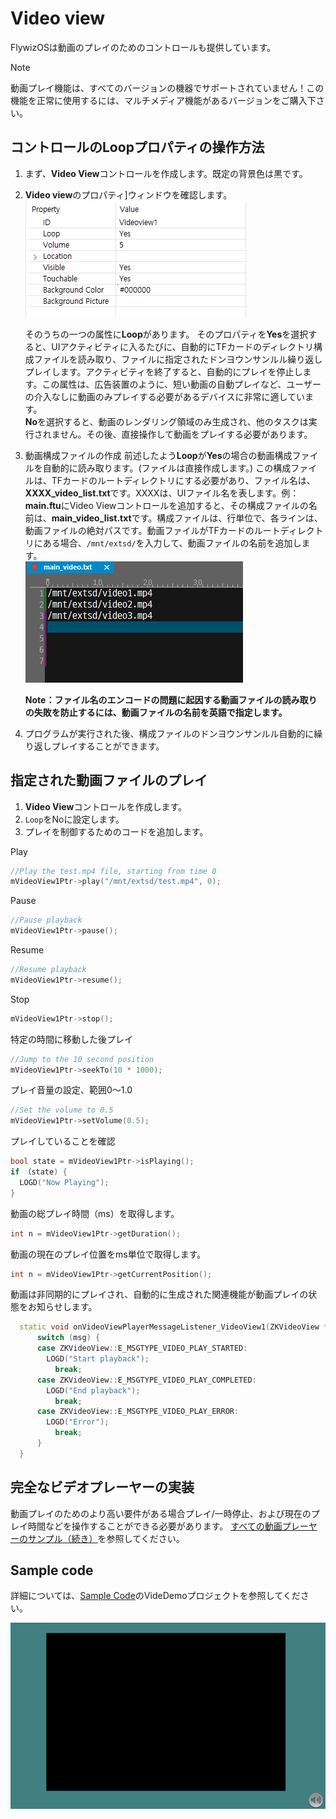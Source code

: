 # Video view
FlywizOSは動画のプレイのためのコントロールも提供しています。

> [!Note]
> 動画プレイ機能は、すべてのバージョンの機器でサポートされていません！この機能を正常に使用するには、マルチメディア機能があるバージョンをご購入下さい。

## コントロールのLoopプロパティの操作方法
1. まず、**Video View**コントロールを作成します。既定の背景色は黒です。

2. **Video view**のプロパティ]ウィンドウを確認します。  
   ![](assets/video/properties.png)  

    そのうちの一つの属性に**Loop**があります。
    そのプロパティを**Yes**を選択すると、UIアクティビティに入るたびに、自動的にTFカードのディレクトリ構成ファイルを読み取り、ファイルに指定されたドンヨウンサンルル繰り返しプレイします。アクティビティを終了すると、自動的にプレイを停止します。この属性は、広告装置のように、短い動画の自動プレイなど、ユーザーの介入なしに動画のみプレイする必要があるデバイスに非常に適しています。  
    **No**を選択すると、動画のレンダリング領域のみ生成され、他のタスクは実行されません。その後、直接操作して動画をプレイする必要があります。

3. 動画構成ファイルの作成
  前述したよう**Loop**が**Yes**の場合の動画構成ファイルを自動的に読み取ります。(ファイルは直接作成します。) この構成ファイルは、TFカードのルートディレクトリにする必要があり、ファイル名は、**XXXX_video_list.txt**です。XXXXは、UIファイル名を表します。例：**main.ftu**にVideo Viewコントロールを追加すると、その構成ファイルの名前は、**main_video_list.txt**です。構成ファイルは、行単位で、各ラインは、動画ファイルの絶対パスです。動画ファイルがTFカードのルートディレクトリにある場合、`/mnt/extsd/`を入力して、動画ファイルの名前を追加します。  
  ![](assets/video/video_list.png)

   **Note：ファイル名のエンコードの問題に起因する動画ファイルの読み取りの失敗を防止するには、動画ファイルの名前を英語で指定します。**

4. プログラムが実行された後、構成ファイルのドンヨウンサンルル自動的に繰り返しプレイすることができます。

## 指定された動画ファイルのプレイ
1. **Video View**コントロールを作成します。
2. `Loop`をNoに設定します。
3. プレイを制御するためのコードを追加します。

  Play
  ```c++
  //Play the test.mp4 file, starting from time 0
  mVideoView1Ptr->play("/mnt/extsd/test.mp4", 0);
  ```
  Pause
  ```c++
  //Pause playback
  mVideoView1Ptr->pause();
  ```
  Resume
  ```c++
  //Resume playback
  mVideoView1Ptr->resume();
  ```
  Stop
  ```c++
  mVideoView1Ptr->stop();
  ```
  特定の時間に移動した後プレイ
  ```c++
  //Jump to the 10 second position
  mVideoView1Ptr->seekTo(10 * 1000);
  ```
  プレイ音量の設定、範囲0〜1.0
  ```c++
  //Set the volume to 0.5
  mVideoView1Ptr->setVolume(0.5);
  ```
  プレイしていることを確認
  ```c++
  bool state = mVideoView1Ptr->isPlaying();
  if （state) {
    LOGD("Now Playing");
  }
  ```
  動画の総プレイ時間（ms）を取得します。
  ```c++
  int n = mVideoView1Ptr->getDuration();
  ```

  動画の現在のプレイ位置をms単位で取得します。
  ```c++
  int n = mVideoView1Ptr->getCurrentPosition();
  ```
  
  動画は非同期的にプレイされ、自動的に生成された関連機能が動画プレイの状態をお知らせします。
  ```c++
    static void onVideoViewPlayerMessageListener_VideoView1(ZKVideoView *pVideoView, int msg) {
        switch (msg) {
        case ZKVideoView::E_MSGTYPE_VIDEO_PLAY_STARTED:
          LOGD("Start playback");
            break;
        case ZKVideoView::E_MSGTYPE_VIDEO_PLAY_COMPLETED:
          LOGD("End playback");
            break;
        case ZKVideoView::E_MSGTYPE_VIDEO_PLAY_ERROR:
          LOGD("Error");
            break;
        }
    }
  ```

## 完全なビデオプレーヤーの実装
動画プレイのためのより高い要件がある場合プレイ/一時停止、および現在のプレイ時間などを操作することができる必要があります。 
[すべての動画プレーヤーのサンプル（続き）]()を参照してください。

## Sample code
詳細については、[Sample Code](demo_download.md＃demo_download)のVideDemoプロジェクトを参照してください。

![](assets/video/preview.png) 